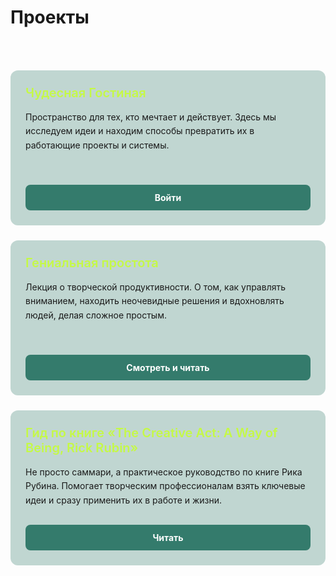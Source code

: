 # Проекты

<br>

<div style="display: grid; grid-template-columns: repeat(auto-fit, minmax(300px, 1fr)); gap: 1.5rem; margin: 2rem 0;">


  <div class="project-card">
    <div>
      <h3 style="color: #C5F946; margin: 0 0 1rem 0; font-size: 1.25rem; font-weight: 600;">Чудесная Гостиная</h3>
      <p style="margin: 0; line-height: 1.6; color: var(--vp-c-text-1);">Пространство для тех, кто мечтает и действует. Здесь мы исследуем идеи и находим способы превратить их в работающие проекты и системы.</p>
    </div>
    <a href="/projects/nol" class="project-button">
      Войти
    </a>
  </div>

  <div class="project-card">
    <div>
      <h3 style="color: #C5F946; margin: 0 0 1rem 0; font-size: 1.25rem; font-weight: 600;">Гениальная простота</h3>
      <p style="margin: 0; line-height: 1.6; color: var(--vp-c-text-1);">Лекция о творческой продуктивности. О том, как управлять вниманием, находить неочевидные решения и вдохновлять людей, делая сложное простым.</p>
    </div>
    <a href="/projects/simple-is-smart" class="project-button">
      Смотреть и читать
    </a>
  </div>

  <div class="project-card">
    <div>
      <h3 style="color: #C5F946; margin: 0 0 1rem 0; font-size: 1.25rem; font-weight: 600;">Гид по книге «The Creative Act: A Way of Being, Rick Rubin»</h3>
      <p style="margin: 0; line-height: 1.6; color: var(--vp-c-text-1);">Не просто саммари, а практическое руководство по книге Рика Рубина. Помогает творческим профессионалам взять ключевые идеи и сразу применить их в работе и жизни.</p>
    </div>
    <a href="/projects/the-creative-act_a-way-of-being_summary" class="project-button">
      Читать
    </a>
  </div>

</div>

<style>
.project-card {
  background: rgba(52, 123, 108, 0.3);
  border-radius: 12px;
  padding: 24px;
  display: flex;
  flex-direction: column;
  justify-content: space-between;
  min-height: 200px;
}

.project-button {
  background-color: #347b6c;
  color: white;
  padding: 12px 16px;
  border-radius: 8px;
  font-weight: 700;
  font-size: 14px;
  text-align: center;
  display: block;
  margin-top: 1.5rem;
  text-decoration: none;
  transition: all 0.3s ease;
}

.project-button:hover {
  background-color: #C5F946 !important;
  color: #000 !important;
  transform: translateY(-2px);
  text-decoration: none !important;
  font-weight: 700 !important;
}
</style>
